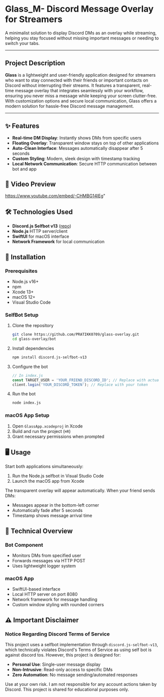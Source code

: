# Glass_M- Discord Message Overlay for Streamers


A minimalist solution to display Discord DMs as an overlay while streaming, helping you stay focused without missing important messages or needing to switch your tabs.

---

## Project Description

**Glass** is a lightweight and user-friendly application designed for streamers who want to stay connected with their friends or important contacts on Discord without interrupting their streams. It features a transparent, real-time message overlay that integrates seamlessly with your workflow, ensuring you never miss a message while keeping your screen clutter-free. With customization options and secure local communication, Glass offers a modern solution for hassle-free Discord message management.

---

## ✨ Features

- **Real-time DM Display**: Instantly shows DMs from specific users
- **Floating Overlay**: Transparent window stays on top of other applications
- **Auto-Clean Interface**: Messages automatically disappear after 5 seconds
- **Custom Styling**: Modern, sleek design with timestamp tracking
- **Local Network Communication**: Secure HTTP communication between bot and app


## 🎥 Video Preview

https://www.youtube.com/embed/-CHMBG14lEg"

## 🛠️ Technologies Used

- **Discord.js Selfbot v13** ([repo](https://github.com/aiko-chan-ai/discord.js-selfbot-v13))
- **Node.js** HTTP server/client
- **SwiftUI** for macOS interface
- **Network Framework** for local communication

## 🚀 Installation

### Prerequisites
- Node.js v16+
- npm
- Xcode 13+
- macOS 12+
- Visual Studio Code

### SelfBot Setup
1. Clone the repository
   ```bash
   git clone https://github.com/PRATIKK0709/glass-overlay.git
   cd glass-overlay/bot
   ```

2. Install dependencies
   ```bash
   npm install discord.js-selfbot-v13
   ```

3. Configure the bot
   ```javascript
   // In index.js
   const TARGET_USER = 'YOUR_FRIEND_DISCORD_ID'; // Replace with actual ID
   client.login('YOUR_DISCORD_TOKEN'); // Replace with your token
   ```

4. Run the bot
   ```bash
   node index.js
   ```

### macOS App Setup

1. Open `GlassApp.xcodeproj` in Xcode
2. Build and run the project (`⌘R`)
3. Grant necessary permissions when prompted

## 🖥️ Usage

Start both applications simultaneously:

1. Run the Node.js selfbot in Visual Studio Code
2. Launch the macOS app from Xcode

The transparent overlay will appear automatically. When your friend sends DMs:

- Messages appear in the bottom-left corner
- Automatically fade after 5 seconds
- Timestamp shows message arrival time

## 🔧 Technical Overview

### Bot Component

- Monitors DMs from specified user
- Forwards messages via HTTP POST
- Uses lightweight logger system

### macOS App

- SwiftUI-based interface
- Local HTTP server on port 8080
- Network framework for message handling
- Custom window styling with rounded corners

## ⚠️ Important Disclaimer

### Notice Regarding Discord Terms of Service

This project uses a selfbot implementation through `discord.js-selfbot-v13`, which technically violates Discord's Terms of Service as using self bot is against discord tos. However, this project is designed for:

- **Personal Use**: Single-user message display
- **Non-Intrusive**: Read-only access to specific DMs
- **Zero Automation**: No message sending/automated responses

Use at your own risk. I am not responsible for any account actions taken by Discord. This project is shared for educational purposes only.



